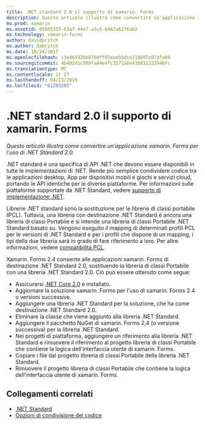 ```yaml
---
title: .NET standard 2.0 il supporto di xamarin. Forms
description: Questo articolo illustra come convertire un'applicazione xamarin. Forms per l'uso di .NET Standard 2.0. .NET standard è una specifica di API .NET che devono essere disponibili in tutte le implementazioni di .NET.
ms.prod: xamarin
ms.assetid: 95805355-63a7-44e7-a3c6-6487a6276ab2
ms.technology: xamarin-forms
author: davidbritch
ms.author: dabritch
ms.date: 10/24/2017
ms.openlocfilehash: c3e46592bb8760ff85eaeb5dce119897a97dfe89
ms.sourcegitcommit: 4b402d1c508fa84e4fc3171a6e43b811323948fc
ms.translationtype: MT
ms.contentlocale: it-IT
ms.lasthandoff: 04/23/2019
ms.locfileid: "61293285"
---
```

# <a name="net-standard-20-support-in-xamarinforms"></a>.NET standard 2.0 il supporto di xamarin. Forms

_Questo articolo illustra come convertire un'applicazione xamarin. Forms per l'uso di .NET Standard 2.0._

.NET standard è una specifica di API .NET che devono essere disponibili in tutte le implementazioni di .NET. Rende più semplice condividere codice tra le applicazioni desktop, App per dispositivi mobili e giochi e servizi cloud, portando le API identiche per le diverse piattaforme. Per informazioni sulle piattaforme supportate da .NET Standard, vedere [supporto di implementazione .NET](/dotnet/standard/net-standard#net-implementation-support).

Librerie .NET standard sono la sostituzione per le librerie di classi portabile (PCL). Tuttavia, una libreria con destinazione .NET Standard è ancora una libreria di classi Portabile e si intende una libreria di classi Portabile .NET Standard basato su. Vengono eseguito il mapping di determinati profili PCL per le versioni di .NET Standard e per i profili che dispone di un mapping, i tipi della due libreria sarà in grado di fare riferimento a loro. Per altre informazioni, vedere [compatibilità PCL](/dotnet/standard/net-standard#pcl-compatibility).

Xamarin. Forms 2.4 consente alle applicazioni xamarin. Forms di destinazione .NET Standard 2.0, sostituendo la libreria di classi Portabile con una libreria .NET Standard 2.0. Ciò può essere ottenuto come segue:

- Assicurarsi [.NET Core 2.0](https://www.microsoft.com/net/download/core) è installato.
- Aggiornare la soluzione xamarin. Forms per l'uso di xamarin. Forms 2.4 o versioni successive.
- Aggiungere una libreria .NET Standard per la soluzione, che ha come destinazione .NET Standard 2.0.
- Eliminare la classe che viene aggiunto alla libreria .NET Standard.
- Aggiungere il pacchetto NuGet di xamarin. Forms 2,4 (o versione successiva) per la libreria .NET Standard.
- Nei progetti di piattaforma, aggiungere un riferimento alla libreria .NET Standard e rimuovere il riferimento al progetto libreria di classi Portabile che contiene la logica dell'interfaccia utente di xamarin. Forms.
- Copiare i file dal progetto libreria di classi Portabile della libreria .NET Standard.
- Rimuovere il progetto libreria di classi Portabile che contiene la logica dell'interfaccia utente di xamarin. Forms.


## <a name="related-links"></a>Collegamenti correlati

- [.NET Standard](~/cross-platform/app-fundamentals/net-standard.md)
- [Opzioni di condivisione del codice](~/cross-platform/app-fundamentals/code-sharing.md)

